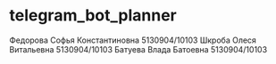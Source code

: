 # telegram_bot_planner
Федорова Софья Константиновна 5130904/10103
Шкроба Олеся Витальевна 5130904/10103
Батуева Влада Батоевна 5130904/10103
